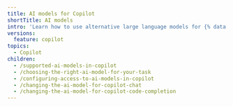 ```yaml
---
title: AI models for Copilot
shortTitle: AI models
intro: 'Learn how to use alternative large language models for {% data variables.product.prodname_copilot %}.'
versions:
  feature: copilot
topics:
  - Copilot
children:
  - /supported-ai-models-in-copilot
  - /choosing-the-right-ai-model-for-your-task
  - /configuring-access-to-ai-models-in-copilot
  - /changing-the-ai-model-for-copilot-chat
  - /changing-the-ai-model-for-copilot-code-completion
---
```


